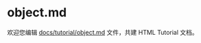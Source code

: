 object.md
===

欢迎您编辑 <a target="__blank" href="https://github.com/jaywcjlove/html-tutorial/blob/master/docs/tutorial/object.md">docs/tutorial/object.md</a> 文件，共建 HTML Tutorial 文档。
